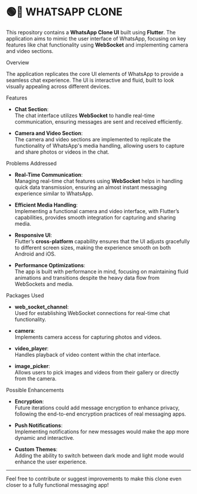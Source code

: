 # 🟢💬 WHATSAPP CLONE


This repository contains a **WhatsApp Clone UI** built using **Flutter**. The application aims to mimic the user interface of WhatsApp, focusing on key features like chat functionality using **WebSocket** and implementing camera and video sections.

Overview

The application replicates the core UI elements of WhatsApp to provide a seamless chat experience. The UI is interactive and fluid, built to look visually appealing across different devices.

Features

- **Chat Section**:  
  The chat interface utilizes **WebSocket** to handle real-time communication, ensuring messages are sent and received efficiently.
  
- **Camera and Video Section**:  
  The camera and video sections are implemented to replicate the functionality of WhatsApp's media handling, allowing users to capture and share photos or videos in the chat.

 Problems Addressed

- **Real-Time Communication**:  
  Managing real-time chat features using **WebSocket** helps in handling quick data transmission, ensuring an almost instant messaging experience similar to WhatsApp.
  
- **Efficient Media Handling**:  
  Implementing a functional camera and video interface, with Flutter’s capabilities, provides smooth integration for capturing and sharing media.

- **Responsive UI**:  
  Flutter’s **cross-platform** capability ensures that the UI adjusts gracefully to different screen sizes, making the experience smooth on both Android and iOS.

- **Performance Optimizations**:  
  The app is built with performance in mind, focusing on maintaining fluid animations and transitions despite the heavy data flow from WebSockets and media.

 Packages Used

- **web_socket_channel**:  
  Used for establishing WebSocket connections for real-time chat functionality.

- **camera**:  
  Implements camera access for capturing photos and videos.

- **video_player**:  
  Handles playback of video content within the chat interface.

- **image_picker**:  
  Allows users to pick images and videos from their gallery or directly from the camera.

Possible Enhancements

- **Encryption**:  
  Future iterations could add message encryption to enhance privacy, following the end-to-end encryption practices of real messaging apps.

- **Push Notifications**:  
  Implementing notifications for new messages would make the app more dynamic and interactive.

- **Custom Themes**:  
  Adding the ability to switch between dark mode and light mode would enhance the user experience.

---

Feel free to contribute or suggest improvements to make this clone even closer to a fully functional messaging app!

